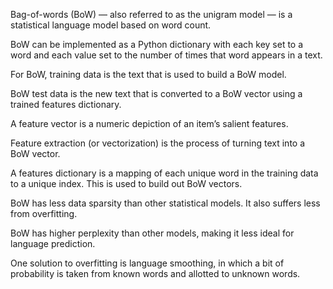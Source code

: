 Bag-of-words (BoW) — also referred to as the unigram model — is a statistical language model based on word count.

BoW can be implemented as a Python dictionary with each key set to a word and each value set to the number of times that word appears in a text.

For BoW, training data is the text that is used to build a BoW model.

BoW test data is the new text that is converted to a BoW vector using a trained features dictionary.

A feature vector is a numeric depiction of an item’s salient features.

Feature extraction (or vectorization) is the process of turning text into a BoW vector.

A features dictionary is a mapping of each unique word in the training data to a unique index. This is used to build out BoW vectors.

BoW has less data sparsity than other statistical models. It also suffers less from overfitting.

BoW has higher perplexity than other models, making it less ideal for language prediction.

One solution to overfitting is language smoothing, in which a bit of probability is taken from known words and allotted to unknown words.
